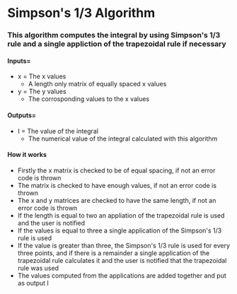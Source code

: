 # Simpson's 1/3 Algorithm
### This algorithm computes the integral by using Simpson's 1/3 rule and a single appliction of the trapezoidal rule if necessary
#### Inputs=
* x = The x values
  + A length only matrix of equally spaced x values
* y = The y values
  + The corrosponding values to the x values
#### Outputs=
* I = The value of the integral
  + The numerical value of the integral calculated with this algorithm
#### How it works
* Firstly the x matrix is checked to be of equal spacing, if not an error code is thrown
* The matrix is checked to have enough values, if not an error code is thrown
* The x and y matrices are checked to have the same length, if not an error code is thrown
* If the length is equal to two an appliation of the trapezoidal rule is used and the user is notified
* If the values is equal to three a single application of the Simpson's 1/3 rule is used
* If the value is greater than three, the Simpson's 1/3 rule is used for every three points, and if there is a remainder a single application of the trapezoidal rule calculates it and the user is notified that the trapezoidal rule was used
* The values computed from the applications are added together and put as output I
